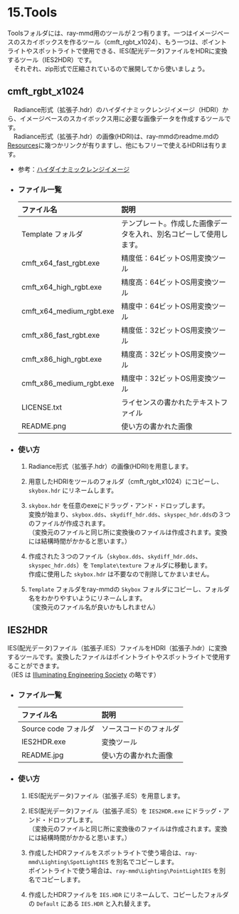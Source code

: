 # 15.Tools

Toolsフォルダには、ray-mmd用のツールが２つ有ります。一つはイメージベースのスカイボックスを作るツール（cmft_rgbt_x1024）、もう一つは、ポイントライトやスポットライトで使用できる、IES(配光データ)ファイルをHDRに変換するツール（IES2HDR）です。  
　それぞれ、zip形式で圧縮されているので展開してから使いましょう。

cmft_rgbt_x1024
-----
　Radiance形式（拡張子.hdr）のハイダイナミックレンジイメージ（HDRI）から、イメージベースのスカイボックス用に必要な画像データを作成するツールです。  
　Radiance形式（拡張子.hdr）の画像(HDRI)は、ray-mmdのreadme.mdの[Resources](https://github.com/ray-cast/ray-mmd#resources-)に幾つかリンクが有りますし、他にもフリーで使えるHDRIは有ります。

* 参考：[ハイダイナミックレンジイメージ](https://ja.wikipedia.org/wiki/%E3%83%8F%E3%82%A4%E3%83%80%E3%82%A4%E3%83%8A%E3%83%9F%E3%83%83%E3%82%AF%E3%83%AC%E3%83%B3%E3%82%B8%E3%82%A4%E3%83%A1%E3%83%BC%E3%82%B8)

* ### ファイル一覧  

    | ファイル名               | 説明 |
    | :----------------------- | :- |
    | Template フォルダ        | テンプレート。作成した画像データを入れ、別名コピーして使用します。
    | cmft_x64_fast_rgbt.exe   | 精度低：64ビットOS用変換ツール
    | cmft_x64_high_rgbt.exe   | 精度高：64ビットOS用変換ツール
    | cmft_x64_medium_rgbt.exe | 精度中：64ビットOS用変換ツール
    | cmft_x86_fast_rgbt.exe   | 精度低：32ビットOS用変換ツール
    | cmft_x86_high_rgbt.exe   | 精度高：32ビットOS用変換ツール
    | cmft_x86_medium_rgbt.exe | 精度中：32ビットOS用変換ツール
    | LICENSE.txt              | ライセンスの書かれたテキストファイル
    | README.png               | 使い方の書かれた画像

* ### 使い方  
    1. Radiance形式（拡張子.hdr）の画像(HDRI)を用意します。  

    2. 用意したHDRIをツールのフォルダ（cmft_rgbt_x1024）にコピーし、 `skybox.hdr` にリネームします。

    3. `skybox.hdr` を任意のexeにドラッグ・アンド・ドロップします。  
        変換が始まり、`skybox.dds`、`skydiff_hdr.dds`、`skyspec_hdr.dds`の３つのファイルが作成されます。  
        （変換元のファイルと同じ所に変換後のファイルは作成されます。変換には結構時間がかかると思います。）
    
    4. 作成された３つのファイル（`skybox.dds`、`skydiff_hdr.dds`、`skyspec_hdr.dds`）を `Template\texture` フォルダに移動します。  
        作成に使用した `skybox.hdr` は不要なので削除してかまいません。

    5. `Template` フォルダをray-mmdの `Skybox` フォルダにコピーし、フォルダ名をわかりやすいようにリネームします。  
        （変換元のファイル名が良いかもしれません）

IES2HDR
-----
IES(配光データ)ファイル（拡張子.IES）ファイルをHDRI（拡張子.hdr）に変換するツールです。変換したファイルはポイントライトやスポットライトで使用することができます。  
（IES は [Illuminating Engineering Society](https://www.ies.org/) の略です）


* ### ファイル一覧  

    | ファイル名           | 説明 |
    | :------------------- | :- |
    | Source code フォルダ | ソースコードのフォルダ
    | IES2HDR.exe          | 変換ツール
    | README.jpg           | 使い方の書かれた画像

* ### 使い方  
    1. IES(配光データ)ファイル（拡張子.IES）を用意します。

    2. IES(配光データ)ファイル（拡張子.IES）を `IES2HDR.exe` にドラッグ・アンド・ドロップします。  
        （変換元のファイルと同じ所に変換後のファイルは作成されます。変換には結構時間がかかると思います。）

    3. 作成したHDRファイルをスポットライトで使う場合は、`ray-mmd\Lighting\SpotLightIES` を別名でコピーします。  
        ポイントライトで使う場合は、`ray-mmd\Lighting\PointLightIES` を別名でコピーします。
    
    4. 作成したHDRファイルを `IES.HDR` にリネームして、コピーしたフォルダの `Default` にある `IES.HDR` と入れ替えます。


